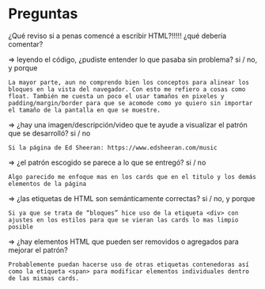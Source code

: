 # Preguntas

¿Qué reviso si a penas comencé a escribir HTML?!!!!! ¿qué debería comentar?

=> leyendo el código, ¿pudiste entender lo que pasaba sin problema? si / no, y porque

	La mayor parte, aun no comprendo bien los conceptos para alinear los bloques en la vista del navegador. Con esto me refiero a cosas como float. También me cuesta un poco el usar tamaños en pixeles y padding/margin/border para que se acomode como yo quiero sin importar el tamaño de la pantalla en que se muestre.
	
=> ¿hay una imagen/descripción/video que te ayude a visualizar el patrón que se desarrolló? si / no

	Si la página de Ed Sheeran: https://www.edsheeran.com/music
	
=> ¿el patrón escogido se parece a lo que se entregó? si / no

	Algo parecido me enfoque mas en los cards que en el titulo y los demás elementos de la página
	
=> ¿las etiquetas de HTML son semánticamente correctas? si / no, y porque

	Si ya que se trata de “bloques” hice uso de la etiqueta <div> con ajustes en los estilos para que se vieran las cards lo mas limpio posible
	
=> ¿hay elementos HTML que pueden ser removidos o agregados para mejorar el patrón?

	Probablemente puedan hacerse uso de otras etiquetas contenedoras así como la etiqueta <span> para modificar elementos individuales dentro de las mismas cards.
